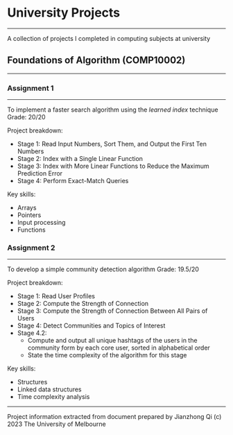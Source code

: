 
#  University Projects
---

A collection of projects I completed in computing subjects at university

## Foundations of Algorithm (COMP10002)
---

### Assignment 1
---
To implement a faster search algorithm using the *learned index* technique
Grade: 20/20

Project breakdown:
* Stage 1: Read Input Numbers, Sort Them, and Output the First Ten Numbers
* Stage 2: Index with a Single Linear Function
* Stage 3: Index with More Linear Functions to Reduce the Maximum Prediction Error
* Stage 4: Perform Exact-Match Queries

Key skills:
* Arrays
* Pointers
* Input processing
* Functions

### Assignment 2
---
To develop a simple community detection algorithm
Grade: 19.5/20

Project breakdown:
* Stage 1: Read User Profiles
* Stage 2: Compute the Strength of Connection
* Stage 3: Compute the Strength of Connection Between All Pairs of Users
* Stage 4: Detect Communities and Topics of Interest
* Stage 4.2: 
	* Compute and output all unique hashtags of the users in the community form by each core user, sorted in alphabetical order
	* State the time complexity of the algorithm for this stage

Key skills:
* Structures
* Linked data structures
* Time complexity analysis

---

Project information extracted from document prepared by Jianzhong Qi
(c) 2023 The University of Melbourne